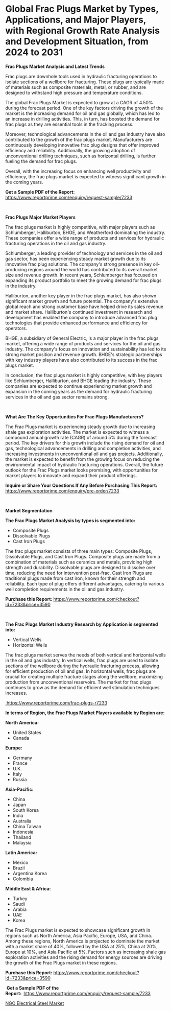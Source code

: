 <p><h1>Global Frac Plugs Market by Types, Applications, and Major Players, with Regional Growth Rate Analysis and Development Situation, from 2024 to 2031</h1></p><p><strong>Frac Plugs Market Analysis and Latest Trends</strong></p>
<p><p>Frac plugs are downhole tools used in hydraulic fracturing operations to isolate sections of a wellbore for fracturing. These plugs are typically made of materials such as composite materials, metal, or rubber, and are designed to withstand high pressure and temperature conditions.</p><p>The global Frac Plugs Market is expected to grow at a CAGR of 4.50% during the forecast period. One of the key factors driving the growth of the market is the increasing demand for oil and gas globally, which has led to an increase in drilling activities. This, in turn, has boosted the demand for frac plugs as they are essential tools in the fracking process.</p><p>Moreover, technological advancements in the oil and gas industry have also contributed to the growth of the frac plugs market. Manufacturers are continuously developing innovative frac plug designs that offer improved efficiency and reliability. Additionally, the growing adoption of unconventional drilling techniques, such as horizontal drilling, is further fueling the demand for frac plugs.</p><p>Overall, with the increasing focus on enhancing well productivity and efficiency, the frac plugs market is expected to witness significant growth in the coming years.</p></p>
<p><strong>Get a Sample PDF of the Report:&nbsp;</strong> <a href="https://www.reportprime.com/enquiry/request-sample/7233">https://www.reportprime.com/enquiry/request-sample/7233</a></p>
<p>&nbsp;</p>
<p><strong>Frac Plugs Major Market Players</strong></p>
<p><p>The frac plugs market is highly competitive, with major players such as Schlumberger, Halliburton, BHGE, and Weatherford dominating the industry. These companies offer a wide range of products and services for hydraulic fracturing operations in the oil and gas industry.</p><p>Schlumberger, a leading provider of technology and services in the oil and gas sector, has been experiencing steady market growth due to its innovative frac plug solutions. The company's strong presence in key oil-producing regions around the world has contributed to its overall market size and revenue growth. In recent years, Schlumberger has focused on expanding its product portfolio to meet the growing demand for frac plugs in the industry.</p><p>Halliburton, another key player in the frac plugs market, has also shown significant market growth and future potential. The company's extensive global reach and strong customer base have helped drive its sales revenue and market share. Halliburton's continued investment in research and development has enabled the company to introduce advanced frac plug technologies that provide enhanced performance and efficiency for operators.</p><p>BHGE, a subsidiary of General Electric, is a major player in the frac plugs market, offering a wide range of products and services for the oil and gas industry. The company's focus on innovation and sustainability has led to its strong market position and revenue growth. BHGE's strategic partnerships with key industry players have also contributed to its success in the frac plugs market.</p><p>In conclusion, the frac plugs market is highly competitive, with key players like Schlumberger, Halliburton, and BHGE leading the industry. These companies are expected to continue experiencing market growth and expansion in the coming years as the demand for hydraulic fracturing services in the oil and gas sector remains strong.</p></p>
<p>&nbsp;</p>
<p><strong>What Are The Key Opportunities For Frac Plugs Manufacturers?</strong></p>
<p><p>The Frac Plugs market is experiencing steady growth due to increasing shale gas exploration activities. The market is expected to witness a compound annual growth rate (CAGR) of around 5% during the forecast period. The key drivers for this growth include the rising demand for oil and gas, technological advancements in drilling and completion activities, and increasing investments in unconventional oil and gas projects. Additionally, the market is expected to benefit from the growing focus on reducing the environmental impact of hydraulic fracturing operations. Overall, the future outlook for the Frac Plugs market looks promising, with opportunities for market players to innovate and expand their product offerings.</p></p>
<p><strong>Inquire or Share Your Questions If Any Before Purchasing This Report:</strong> <a href="https://www.reportprime.com/enquiry/pre-order/7233">https://www.reportprime.com/enquiry/pre-order/7233</a></p>
<p>&nbsp;</p>
<p><strong>Market Segmentation</strong></p>
<p><strong>The Frac Plugs Market Analysis by types is segmented into:</strong></p>
<p><ul><li>Composite Plugs</li><li>Dissolvable Plugs</li><li>Cast Iron Plugs</li></ul></p>
<p><p>The frac plugs market consists of three main types: Composite Plugs, Dissolvable Plugs, and Cast Iron Plugs. Composite plugs are made from a combination of materials such as ceramics and metals, providing high strength and durability. Dissolvable plugs are designed to dissolve over time, reducing the need for intervention post-frac. Cast Iron Plugs are traditional plugs made from cast iron, known for their strength and reliability. Each type of plug offers different advantages, catering to various well completion requirements in the oil and gas industry.</p></p>
<p><strong>Purchase this Report:&nbsp;</strong><a href="https://www.reportprime.com/checkout?id=7233&price=3590">https://www.reportprime.com/checkout?id=7233&price=3590</a></p>
<p>&nbsp;</p>
<p><strong>The Frac Plugs Market Industry Research by Application is segmented into:</strong></p>
<p><ul><li>Vertical Wells</li><li>Horizontal Wells</li></ul></p>
<p><p>The frac plugs market serves the needs of both vertical and horizontal wells in the oil and gas industry. In vertical wells, frac plugs are used to isolate sections of the wellbore during the hydraulic fracturing process, allowing for efficient production of oil and gas. In horizontal wells, frac plugs are crucial for creating multiple fracture stages along the wellbore, maximizing production from unconventional reservoirs. The market for frac plugs continues to grow as the demand for efficient well stimulation techniques increases.</p></p>
<p><a href="https://www.reportprime.com/frac-plugs-r7233">&nbsp;https://www.reportprime.com/frac-plugs-r7233</a></p>
<p><strong>In terms of Region, the Frac Plugs Market Players available by Region are:</strong></p>
<p>
    <p> <strong> North America: </strong>
        <ul>
            <li>United States</li>
            <li>Canada</li>
        </ul>
        </p> 
    <p> <strong> Europe: </strong>
        <ul>
            <li>Germany</li>
            <li>France</li>
            <li>U.K.</li>
            <li>Italy</li>
            <li>Russia</li>
        </ul>
        </p> 
    <p> <strong> Asia-Pacific: </strong>
        <ul>
            <li>China</li>
            <li>Japan</li>
            <li>South Korea</li>
            <li>India</li>
            <li>Australia</li>
            <li>China Taiwan</li>
            <li>Indonesia</li>
            <li>Thailand</li>
            <li>Malaysia</li>
        </ul>
        </p> 
    <p> <strong> Latin America: </strong>
        <ul>
            <li>Mexico</li>
            <li>Brazil</li>
            <li>Argentina Korea</li>
            <li>Colombia</li>
        </ul>
        </p> 
    <p> <strong> Middle East & Africa: </strong>
        <ul>
            <li>Turkey</li>
            <li>Saudi</li>
            <li>Arabia</li>
            <li>UAE</li>
            <li>Korea</li>
        </ul>
    </p>
    </p>
<p><p>The Frac Plugs market is expected to showcase significant growth in regions such as North America, Asia Pacific, Europe, USA, and China. Among these regions, North America is projected to dominate the market with a market share of 40%, followed by the USA at 25%, China at 20%, Europe at 10%, and Asia Pacific at 5%. Factors such as increasing shale gas exploration activities and the rising demand for energy sources are driving the growth of the Frac Plugs market in these regions.</p></p>
<p><strong>Purchase this Report: </strong><a href="https://www.reportprime.com/checkout?id=7233&price=3590">https://www.reportprime.com/checkout?id=7233&price=3590</a></p>
<p>&nbsp;<strong>Get a Sample PDF of the Report:&nbsp;&nbsp;</strong><a href="https://www.reportprime.com/enquiry/request-sample/7233">https://www.reportprime.com/enquiry/request-sample/7233</a></p>
<p><strong></strong></p>
<p><p><a href="https://fearless-okapi-6c8.notion.site/NGO-Electrical-Steel-Market-Insights-into-Market-CAGR-Market-Trends-and-Growth-Strategies-613f7326c135495482dab63cec312591">NGO Electrical Steel Market</a></p></p>